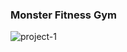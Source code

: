 ### **Monster Fitness Gym**
![project-1](https://github.com/yashhaithani/Gym-Website/assets/78597770/123bfe89-1353-438f-b999-da3dce58590c)

